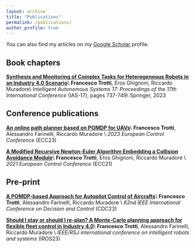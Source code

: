 ```yaml
---
layout: archive
title: "Publications"
permalink: /publications/
author_profile: true
---
```


You can also find my articles on my <u><a href="{{author.googlescholar}}"> Google Scholar</a></u> profile.


Book chapters
---

[**Synthesis and Monitoring of Complex Tasks for Heterogeneous Robots in an Industry 4.0 Scenario**](https://francescotrotti.github.io/publications/IAS17)\\
**Francesco Trotti**, Eros Ghignoni, Riccardo Muradore\\
*Intelligent Autonomous Systems 17: Proceedings of the 17th International Conference* (IAS-17), pages 737-749\\
Springer, 2023


Conference publications
---


[**An online path planner based on POMDP for UAVs**](https://francescotrotti.github.io/publications/ECC23)\\
**Francesco Trotti**, Alessandro Farinelli, Riccardo Muradore \\
*2023 European Control Conference* (ECC23) 


[**A Modified Recursive Newton-Euler Algorithm Embedding a Collision Avoidance Module**](https://francescotrotti.github.io/publications/ECC21)\\
**Francesco Trotti**, Eros Ghignoni, Riccardo Muradore \\
*2021 European Control Conference* (ECC21) 





Pre-print
---

[**A POMDP-based Approach for Autopilot Control of Aircrafts**](https://francescotrotti.github.io/publications/CDC23)\\
**Francesco Trotti**, Alessandro Farinelli, Riccardo Muradore \\
*62nd IEEE International Conference on Decision and Control* (CDC23) 

[**Should I stay or should I re-plan? A Monte-Carlo planning approach for flexible fleet control in Industry 4.0**](https://francescotrotti.github.io/publications/IROS23)\\
**Francesco Trotti**, Alessandro Farinelli, Riccardo Muradore \\
*IEEE/RSJ international conference on intelligent robots and systems* (IROS23) 

